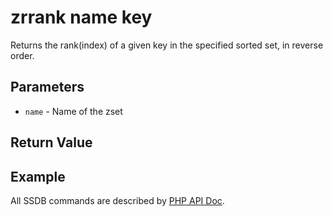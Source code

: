 # zrrank name key

Returns the rank(index) of a given key in the specified sorted set, in reverse order.

## Parameters

* `name` - Name of the zset

## Return Value

## Example

All SSDB commands are described by [PHP API Doc](http://ssdb.io/docs/php/).
